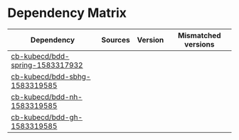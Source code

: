 # Dependency Matrix

Dependency | Sources | Version | Mismatched versions
---------- | ------- | ------- | -------------------
[cb-kubecd/bdd-spring-1583317932](https://github.com/cb-kubecd/bdd-spring-1583317932.git) |  | []() | 
[cb-kubecd/bdd-sbhg-1583319585](https://github.com/cb-kubecd/bdd-sbhg-1583319585.git) |  | []() | 
[cb-kubecd/bdd-nh-1583319585](https://github.com/cb-kubecd/bdd-nh-1583319585.git) |  | []() | 
[cb-kubecd/bdd-gh-1583319585](https://github.com/cb-kubecd/bdd-gh-1583319585.git) |  | []() | 
